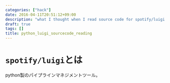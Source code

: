 ```yaml
---
categories: ["hack"]
date: 2016-04-11T20:51:12+09:00
description: "what I thought when I read source code for spotify/luigi https://github.com/spotify/luigi"
draft: true
tags: []
title: python_luigi_sourcecode_reading
---
```



# `spotify/luigi`とは

python製のパイプラインマネジメントツール。


